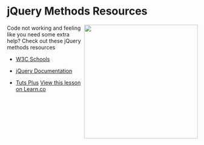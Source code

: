 # jQuery Methods Resources

<img src="https://s3.amazonaws.com/after-school-assets/frustrated.gif" align="right" hpsace="10" width="300">

Code not working and feeling like you need some extra help? Check out these jQuery methods resources

+ [W3C Schools](http://www.w3schools.com/jquery/jquery_ref_events.asp)

+ [jQuery Documentation](https://api.jquery.com/category/miscellaneous/dom-element-methods/)

+ [Tuts Plus](http://code.tutsplus.com/tutorials/20-helpful-jquery-methods-you-should-be-using--net-10521)
<a href='https://learn.co/lessons/hs-code-club-jquery-methods-resources' data-visibility='hidden'>View this lesson on Learn.co</a>
